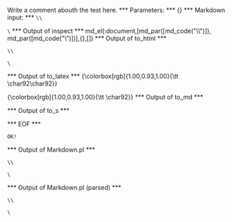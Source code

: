 Write a comment abouth the test here.
*** Parameters: ***
{}
*** Markdown input: ***
`\\`

`\`
*** Output of inspect ***
md_el(:document,[md_par([md_code("\\\\")]), md_par([md_code("\\")])],{},[])
*** Output of to_html ***
<p><code>\\</code></p>

<p><code>\</code></p>
*** Output of to_latex ***
{\colorbox[rgb]{1.00,0.93,1.00}{\tt \char92\char92}}

{\colorbox[rgb]{1.00,0.93,1.00}{\tt \char92}}
*** Output of to_md ***

*** Output of to_s ***

*** EOF ***



	OK!



*** Output of Markdown.pl ***
<p><code>\\</code></p>

<p><code>\</code></p>

*** Output of Markdown.pl (parsed) ***
<div
    ><p
      ><code>\\</code
    ></p
    ><p
      ><code>\</code
    ></p
  ></div
>